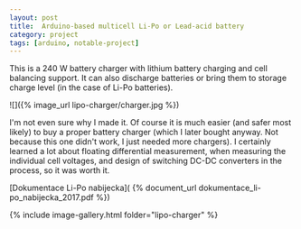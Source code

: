```yaml
---
layout: post
title:  Arduino-based multicell Li-Po or Lead-acid battery 
category: project
tags: [arduino, notable-project]
---
```


This is a 240 W battery charger with lithium battery charging and cell balancing support. It can also discharge batteries or bring them to storage charge level (in the case of Li-Po batteries).

![]({% image_url lipo-charger/charger.jpg %})

I'm not even sure why I made it. Of course it is much easier (and safer most likely) to buy a proper battery charger (which I later bought anyway. Not because this one didn't work, I just needed more chargers). I certainly learned a lot about floating differential measurement, when measuring the individual cell voltages, and design of switching DC-DC converters in the process, so it was worth it.

[Dokumentace Li-Po nabijecka]( {% document_url dokumentace_li-po_nabijecka_2017.pdf %})

{% include image-gallery.html folder="lipo-charger" %}

